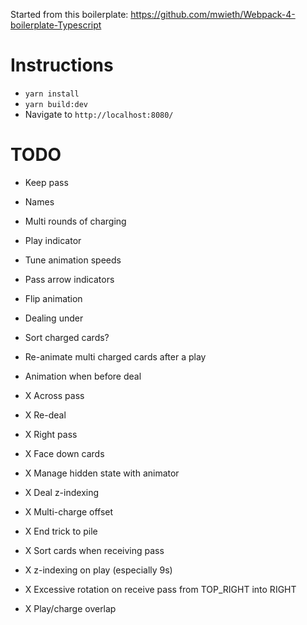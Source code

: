 Started from this boilerplate: https://github.com/mwieth/Webpack-4-boilerplate-Typescript

# Instructions

- `yarn install`
- `yarn build:dev`
- Navigate to `http://localhost:8080/`

# TODO

- Keep pass

- Names
- Multi rounds of charging
- Play indicator
- Tune animation speeds
- Pass arrow indicators
- Flip animation
- Dealing under
- Sort charged cards?
- Re-animate multi charged cards after a play
- Animation when before deal

- X Across pass
- X Re-deal
- X Right pass
- X Face down cards
- X Manage hidden state with animator
- X Deal z-indexing
- X Multi-charge offset
- X End trick to pile
- X Sort cards when receiving pass
- X z-indexing on play (especially 9s)
- X Excessive rotation on receive pass from TOP_RIGHT into RIGHT
- X Play/charge overlap
